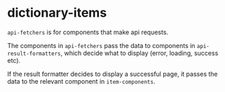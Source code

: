 # dictionary-items

`api-fetchers` is for components that make api requests.

The components in `api-fetchers` pass the data to components in `api-result-formatters`, which decide what to display (error, loading, success etc).

If the result formatter decides to display a successful page, it passes the data to the relevant component in `item-components`.
